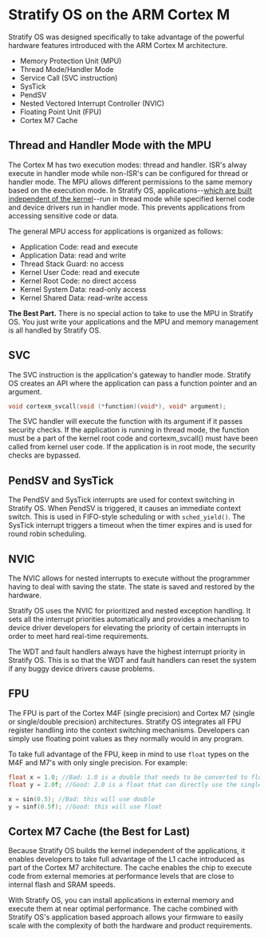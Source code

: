 # Stratify OS on the ARM Cortex M

Stratify OS was designed specifically to take advantage of the powerful hardware features introduced with the ARM Cortex M architecture.

- Memory Protection Unit (MPU)
- Thread Mode/Handler Mode
- Service Call (SVC instruction)
- SysTick
- PendSV
- Nested Vectored Interrupt Controller (NVIC)
- Floating Point Unit (FPU)
- Cortex M7 Cache

## Thread and Handler Mode with the MPU

The Cortex M has two execution modes: thread and handler. ISR's alway execute in handler mode while non-ISR's can be configured for thread or handler mode. The MPU allows different permissions to the same memory based on the execution mode. In Stratify OS, applications--[which are built independent of the kernel](../Guide-Stratify-OS/)--run in thread mode while specified kernel code and device drivers run in handler mode. This prevents applications from accessing sensitive code or data.

The general MPU access for applications is organized as follows:

- Application Code: read and execute
- Application Data: read and write
- Thread Stack Guard: no access
- Kernel User Code: read and execute
- Kernel Root Code: no direct access
- Kernel System Data: read-only access
- Kernel Shared Data: read-write access

**The Best Part.** There is no special action to take to use the MPU in Stratify OS. You just write your applications and the MPU and memory management is all handled by Stratify OS.

## SVC

The SVC instruction is the application's gateway to handler mode.  Stratify OS creates an API where the application can pass a function pointer and an argument.

```c
void cortexm_svcall(void (*function)(void*), void* argument);
```

The SVC handler will execute the function with its argument if it passes security checks. If the application is running in thread mode, the function must be a part of the kernel root code and cortexm_svcall() must have been called from kernel user code. If the application is in root mode, the security checks are bypassed.

## PendSV and SysTick

The PendSV and SysTick interrupts are used for context switching in Stratify OS. When PendSV is triggered, it causes an immediate context switch. This is used in FIFO-style scheduling or with `sched_yield()`. The SysTick interrupt triggers a timeout when the timer expires and is used for round robin scheduling.

## NVIC

The NVIC allows for nested interrupts to execute without the programmer having to deal with saving the state. The state is saved and restored by the hardware.

Stratify OS uses the NVIC for prioritized and nested exception handling. It sets all the interrupt priorities automatically and provides a mechanism to device driver developers for elevating the priority of certain interrupts in order to meet hard real-time requirements.

The WDT and fault handlers always have the highest interrupt priority in Stratify OS. This is so that the WDT and fault handlers can reset the system if any buggy device drivers cause problems.

## FPU

The FPU is part of the Cortex M4F (single precision) and Cortex M7 (single or single/double precision) architectures. Stratify OS integrates all FPU register handling into the context switching mechanisms. Developers can simply use floating point values as they normally would in any program.

To take full advantage of the FPU, keep in mind to use `float` types on the M4F and M7's with only single precision.  For example:

```c
float x = 1.0; //Bad: 1.0 is a double that needs to be converted to float
float y = 2.0f; //Good: 2.0 is a float that can directly use the single precision FPU

x = sin(0.5); //Bad: this will use double
y = sinf(0.5f); //Good: this will use float
```

## Cortex M7 Cache (the Best for Last)

Because Stratify OS builds the kernel independent of the applications, it enables developers to take full advantage of the L1 cache introduced as part of the Cortex M7 architecture. The cache enables the chip to execute code from external memories at performance levels that are close to internal flash and SRAM speeds.

With Stratify OS, you can install applications in external memory and execute them at near optimal performance. The cache combined with Stratify OS's application based approach allows your firmware to easily scale with the complexity of both the hardware and product requirements.


